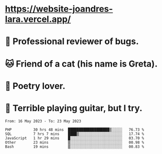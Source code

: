 # https://website-joandres-lara.vercel.app/
# 🐛 Professional reviewer of bugs.
# 🐱 Friend of a cat (his name is Greta).
# 📜 Poetry lover.
# 🎸 Terrible playing guitar, but I try.

<!--START_SECTION:waka-->

```text
From: 16 May 2023 - To: 23 May 2023

PHP          30 hrs 48 mins  ███████████████████▒░░░░░   76.73 %
SQL          7 hrs 7 mins    ████▒░░░░░░░░░░░░░░░░░░░░   17.74 %
JavaScript   1 hr 29 mins    █░░░░░░░░░░░░░░░░░░░░░░░░   03.70 %
Other        23 mins         ▒░░░░░░░░░░░░░░░░░░░░░░░░   00.98 %
Bash         19 mins         ▒░░░░░░░░░░░░░░░░░░░░░░░░   00.83 %
```

<!--END_SECTION:waka-->
